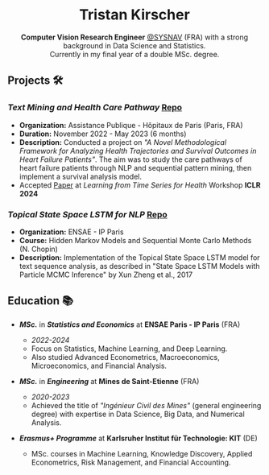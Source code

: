 <!-- Title -->
<h1 align="center">Tristan Kirscher</h1>

<!-- Introduction -->
<p align="center"><b>Computer Vision Research Engineer</b> <a href="https://www.sysnav.fr/?lang=en" target="_blank">@SYSNAV</a> (FRA) with a strong background in Data Science and Statistics. <br> Currently in my final year of a double MSc. degree.</p>

<!-- Projects -->
## Projects 🛠️

### _Text Mining and Health Care Pathway_ [Repo](https://github.com/Kirscher/TextMining_Parcours_de_soin)
- **Organization:** Assistance Publique - Hôpitaux de Paris (Paris, FRA)
- **Duration:** November 2022 - May 2023 (6 months)
- **Description:** Conducted a project on _"A Novel Methodological Framework for Analyzing Health Trajectories and Survival Outcomes in Heart Failure Patients"_. The aim was to study the care pathways of heart failure patients through NLP and sequential pattern mining, then implement a survival analysis model.
- Accepted [Paper](https://arxiv.org/abs/2403.03138) at _Learning from Time Series for Health_ Workshop **ICLR 2024**

### _Topical State Space LSTM for NLP_ [Repo](https://github.com/yanisrem/SSM-Project)
- **Organization:** ENSAE - IP Paris
- **Course:** Hidden Markov Models and Sequential Monte Carlo Methods (N. Chopin)
- **Description:** Implementation of the Topical State Space LSTM model for text sequence analysis, as described in "State Space LSTM Models with Particle MCMC Inference" by Xun Zheng et al., 2017

<!-- Education -->
## Education 📚

- **_MSc._** in **_Statistics and Economics_** at **ENSAE Paris - IP Paris** (FRA)
  - *2022-2024*
  - Focus on Statistics, Machine Learning, and Deep Learning.
  - Also studied Advanced Econometrics, Macroeconomics, Microeconomics, and Financial Analysis.

- **_MSc._** in **_Engineering_** at **Mines de Saint-Etienne** (FRA)
  - *2020-2023*
  - Achieved the title of _"Ingénieur Civil des Mines"_ (general engineering degree) with expertise in Data Science, Big Data, and Numerical Analysis.

- **_Erasmus+ Programme_** at **Karlsruher Institut für Technologie: KIT** (DE)
  - MSc. courses in Machine Learning, Knowledge Discovery, Applied Econometrics, Risk Management, and Financial Accounting.
